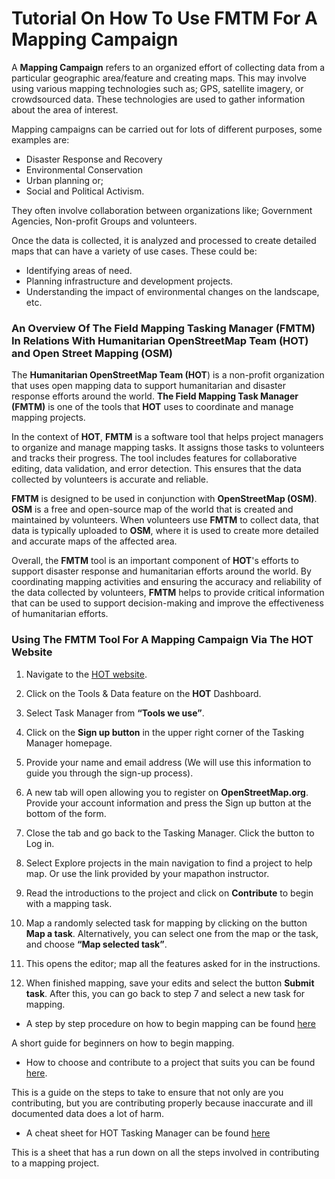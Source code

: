 # Tutorial On How To Use FMTM For A Mapping Campaign

A **Mapping Campaign** refers to an organized effort of collecting data from a particular geographic area/feature and creating maps. This may involve using various mapping technologies such as; GPS, satellite imagery, or crowdsourced data. These technologies are used to gather information about the area of interest.

Mapping campaigns can be carried out for lots of different purposes, some examples are:

- Disaster Response and Recovery
- Environmental Conservation
- Urban planning or;
- Social and Political Activism.

They often involve collaboration between organizations like; Government Agencies, Non-profit Groups and volunteers.

Once the data is collected, it is analyzed and processed to create detailed maps that can have a variety of use cases. These could be:

- Identifying areas of need.
- Planning infrastructure and development projects.
- Understanding the impact of environmental changes on the landscape, etc.

### An Overview Of The Field Mapping Tasking Manager (FMTM) In Relations With Humanitarian OpenStreetMap Team (HOT) and Open Street Mapping (OSM)

The **Humanitarian OpenStreetMap Team (HOT**) is a non-profit organization that uses open mapping data to support humanitarian and disaster response efforts around the world. **The Field Mapping Task Manager (FMTM)** is one of the tools that **HOT** uses to coordinate and manage mapping projects.

In the context of **HOT**, **FMTM** is a software tool that helps project managers to organize and manage mapping tasks. It assigns those tasks to volunteers and tracks their progress. The tool includes features for collaborative editing, data validation, and error detection. This ensures that the data collected by volunteers is accurate and reliable.

**FMTM** is designed to be used in conjunction with **OpenStreetMap (OSM)**. **OSM** is a free and open-source map of the world that is created and maintained by volunteers. When volunteers use **FMTM** to collect data, that data is typically uploaded to **OSM**, where it is used to create more detailed and accurate maps of the affected area.

Overall, the **FMTM** tool is an important component of **HOT**'s efforts to support disaster response and humanitarian efforts around the world. By coordinating mapping activities and ensuring the accuracy and reliability of the data collected by volunteers, **FMTM** helps to provide critical information that can be used to support decision-making and improve the effectiveness of humanitarian efforts.

### Using The FMTM Tool For A Mapping Campaign Via The HOT Website

1. Navigate to the [HOT website](https://www.hotosm.org/).

2. Click on the Tools & Data feature on the **HOT** Dashboard.

3. Select Task Manager from **“Tools we use”**.

4. Click on the **Sign up button** in the upper right corner of the Tasking Manager homepage.

5. Provide your name and email address (We will use this information to guide you through the sign-up process).

6. A new tab will open allowing you to register on **OpenStreetMap.org**. Provide your account information and press the Sign up button at the bottom of the form.

7. Close the tab and go back to the Tasking Manager. Click the button to Log in.

8. Select Explore projects in the main navigation to find a project to help map. Or use the link provided by your mapathon instructor.

9. Read the introductions to the project and click on **Contribute** to begin with a mapping task.

10. Map a randomly selected task for mapping by clicking on the button **Map a task**.
Alternatively, you can select one from the map or the task, and choose **“Map selected task”**.

11. This opens the editor; map all the features asked for in the instructions.

12. When finished mapping, save your edits and select the button **Submit task**.
After this, you can go back to step 7 and select a new task for mapping.

- A step by step procedure on how to begin mapping can be found [here](https://learnosm.org/en/beginner/)

A short guide for beginners on how to begin mapping.

- How to choose and contribute to a project that suits you can be found [here](https://learnosm.org/en/coordination/tm-user/#select-a-task-to-map).

This is a guide on the steps to take to ensure that not only are you contributing, but you are contributing properly because inaccurate and ill documented data does a lot of harm.

- A cheat sheet for HOT Tasking Manager can be found [here](https://drive.google.com/file/d/19pckU4Cru-cSz_aclsLsBk-45SQ1Qyy_/view)

This is a sheet that has a run down on all the steps involved in contributing to a mapping project.
